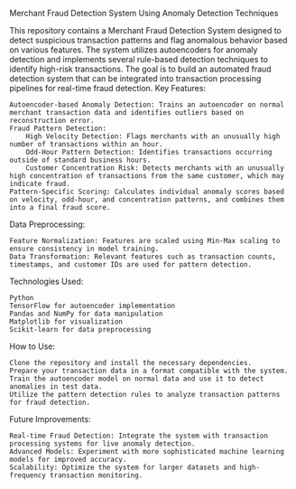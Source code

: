 Merchant Fraud Detection System Using Anomaly Detection Techniques

This repository contains a Merchant Fraud Detection System designed to detect suspicious transaction patterns and flag anomalous behavior based on various features. The system utilizes autoencoders for anomaly detection and implements several rule-based detection techniques to identify high-risk transactions. The goal is to build an automated fraud detection system that can be integrated into transaction processing pipelines for real-time fraud detection.
Key Features:

    Autoencoder-based Anomaly Detection: Trains an autoencoder on normal merchant transaction data and identifies outliers based on reconstruction error.
    Fraud Pattern Detection:
        High Velocity Detection: Flags merchants with an unusually high number of transactions within an hour.
        Odd-Hour Pattern Detection: Identifies transactions occurring outside of standard business hours.
        Customer Concentration Risk: Detects merchants with an unusually high concentration of transactions from the same customer, which may indicate fraud.
    Pattern-Specific Scoring: Calculates individual anomaly scores based on velocity, odd-hour, and concentration patterns, and combines them into a final fraud score.

Data Preprocessing:

    Feature Normalization: Features are scaled using Min-Max scaling to ensure consistency in model training.
    Data Transformation: Relevant features such as transaction counts, timestamps, and customer IDs are used for pattern detection.

Technologies Used:

    Python
    TensorFlow for autoencoder implementation
    Pandas and NumPy for data manipulation
    Matplotlib for visualization
    Scikit-learn for data preprocessing

How to Use:

    Clone the repository and install the necessary dependencies.
    Prepare your transaction data in a format compatible with the system.
    Train the autoencoder model on normal data and use it to detect anomalies in test data.
    Utilize the pattern detection rules to analyze transaction patterns for fraud detection.

Future Improvements:

    Real-time Fraud Detection: Integrate the system with transaction processing systems for live anomaly detection.
    Advanced Models: Experiment with more sophisticated machine learning models for improved accuracy.
    Scalability: Optimize the system for larger datasets and high-frequency transaction monitoring.
